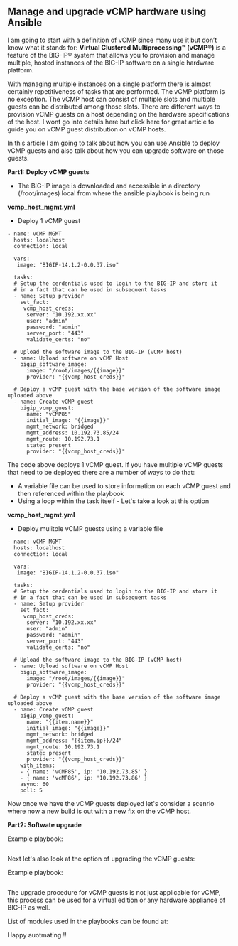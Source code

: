 ## Manage and upgrade vCMP hardware using Ansible

I am going to start with a definition of vCMP since many use it but don’t know what it stands for: **Virtual Clustered Multiprocessing™ (vCMP®)** is a feature of the BIG-IP® system that allows you to provision and manage multiple, hosted instances of the BIG-IP software on a single hardware platform.

With managing multiple instances on a single platform there is almost certainly repetitiveness of tasks that are performed. The vCMP platform is no exception. The vCMP host can consist of multiple slots and multiple guests can be distributed among those slots. There are different ways to provision vCMP guests on a host depending on the hardware specifications of the host. I wont go into details here but click here for great article to guide you on vCMP guest distribution on vCMP hosts.

In this article I am going to talk about how you can use Ansible to deploy vCMP guests and also talk about how you can upgrade software on those guests.

**Part1: Deploy vCMP guests**
- The BIG-IP image is downloaded and accessible in a directory (/root/images) local from where the ansible playbook is being run 

**vcmp_host_mgmt.yml**
- Deploy 1 vCMP guest

```
- name: vCMP MGMT
  hosts: localhost
  connection: local

  vars:
   image: "BIGIP-14.1.2-0.0.37.iso"

  tasks:
  # Setup the cerdentials used to login to the BIG-IP and store it
  # in a fact that can be used in subsequent tasks
  - name: Setup provider
    set_fact:
     vcmp_host_creds:
      server: "10.192.xx.xx"
      user: "admin"
      password: "admin"
      server_port: "443"
      validate_certs: "no"

  # Upload the software image to the BIG-IP (vCMP host)
  - name: Upload software on vCMP Host
    bigip_software_image:
      image: "/root/images/{{image}}"
      provider: "{{vcmp_host_creds}}"

  # Deploy a vCMP guest with the base version of the software image uploaded above
  - name: Create vCMP guest
    bigip_vcmp_guest:
      name: "vCMP85"
      initial_image: "{{image}}"
      mgmt_network: bridged
      mgmt_address: 10.192.73.85/24
      mgmt_route: 10.192.73.1
      state: present
      provider: "{{vcmp_host_creds}}"
```

The code above deploys 1 vCMP guest. If you have multiple vCMP guests that need to be deployed there are a number of ways to do that:
- A variable file can be used to store information on each vCMP guest and then referenced within the playbook
- Using a loop within the task itself - Let's take a look at this option

**vcmp_host_mgmt.yml**
- Deploy mulitple vCMP guests using a variable file

```
- name: vCMP MGMT
  hosts: localhost
  connection: local

  vars:
   image: "BIGIP-14.1.2-0.0.37.iso"
   
  tasks:
  # Setup the cerdentials used to login to the BIG-IP and store it
  # in a fact that can be used in subsequent tasks
  - name: Setup provider
    set_fact:
     vcmp_host_creds:
      server: "10.192.xx.xx"
      user: "admin"
      password: "admin"
      server_port: "443"
      validate_certs: "no"

  # Upload the software image to the BIG-IP (vCMP host)
  - name: Upload software on vCMP Host
    bigip_software_image:
      image: "/root/images/{{image}}"
      provider: "{{vcmp_host_creds}}"

  # Deploy a vCMP guest with the base version of the software image uploaded above
  - name: Create vCMP guest
    bigip_vcmp_guest:
      name: "{{item.name}}"
      initial_image: "{{image}}"
      mgmt_network: bridged
      mgmt_address: "{{item.ip}}/24"
      mgmt_route: 10.192.73.1
      state: present
      provider: "{{vcmp_host_creds}}"
    with_items: 
    - { name: 'vCMP85', ip: '10.192.73.85' }
    - { name: 'vcMP86', ip: '10.192.73.86' }
    async: 60
    poll: 5
 ```

Now once we have the vCMP guests deployed let's consider a scenrio where now a new build is out with a new fix on the vCMP host.

**Part2: Softwate upgrade**

Example playbook:
```
```

Next let's also look at the option of upgrading the vCMP guests:

Example playbook:
```
```

The upgrade procedure for vCMP guests is not just applicable for vCMP, this process can be used for a virtual edition or any hardware appliance of BIG-IP as well.

List of modules used in the playbooks can be found at:

Happy auotmating !!
